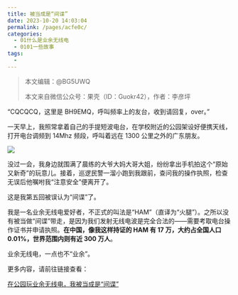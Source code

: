 ```yaml
---
title: 被当成是“间谍”
date: 2023-10-20 14:03:04
permalink: /pages/acfe0c/
categories:
  - 01什么是业余无线电
  - 0101一些故事
tags:
  - 
---
```


> 本文编辑：@BG5UWQ  
>
> 本文来自微信公众号：果壳（ID：Guokr42），作者：李彦坪

“CQCQCQ，这里是 BH9EMQ，呼叫频率上的友台，收到请回复，over。”

一天早上，我照常拿着自己的手提短波电台，在学校附近的公园架设好便携天线，打开电台调频到 14Mhz 频段，呼叫着远在 1300 公里之外的广东朋友。  

![](/img/0101/1_01.png)

没过一会，我身边就围满了晨练的大爷大妈大哥大姐，纷纷拿出手机拍这个“原始又新奇”的玩意儿。接着，巡逻民警一溜小跑到我跟前，查问我的操作执照，检查无误后他嘱咐我“注意安全”便离开了。

这是我第五回被误认为“间谍”了。

我是一名业余无线电爱好者，不正式的叫法是“HAM”（直译为“火腿”）。之所以没有被当做“间谍”带走，是因为我们发射无线电波是完全合法的——需要考取电台操作证书并申请执照。**在中国，像我这样持证的 HAM 有 17 万，大约占全国人口 0.01%，世界范围内则有近 300 万人**。

业余无线电，一点也不“业余”。

更多内容，请前往链接查看：

[在公园玩业余无线电，我被当成是“间谍”](https://mp.weixin.qq.com/s/C0RA5xUVByLlEJcklNRo5w)


